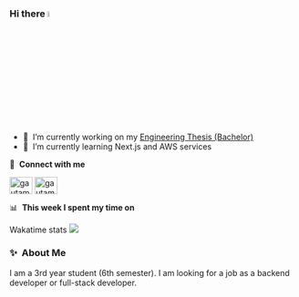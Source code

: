 ### Hi there <a href="https://www.gautamkrishnar.com/"><img src="https://media.giphy.com/media/hvRJCLFzcasrR4ia7z/giphy.gif" width="5%"></a>

- 🔭 &nbsp;I’m currently working on my [Engineering Thesis (Bachelor)](https://github.com/xLevix/AutomaticPostScheduler)
- 🌱 &nbsp;I’m currently learning Next.js and AWS services

🔗 &nbsp;**Connect with me**
<p align="left">
<a href="https://twitter.com/L_e_v_i_i" target="blank"><img align="center" src="https://raw.githubusercontent.com/rahuldkjain/github-profile-readme-generator/master/src/images/icons/Social/twitter.svg" alt="gautamkrishnar" height="30" width="40" /></a>
<a href="https://www.linkedin.com/in/pawe%C5%82-pauszek-100550212/" target="blank"><img align="center" src="https://raw.githubusercontent.com/rahuldkjain/github-profile-readme-generator/master/src/images/icons/Social/linked-in-alt.svg" alt="gautamkrishnar" height="30" width="40" /></a>

📊 &nbsp;**This week I spent my time on**

Wakatime stats
 <img src="https://wakatime.com/share/@xLevix/6491d058-07c8-463c-84e0-4378689ef161.svg">
  
### ✨&nbsp; About Me

I am a 3rd year student (6th semester). I am looking for a job as a backend developer or full-stack developer.

